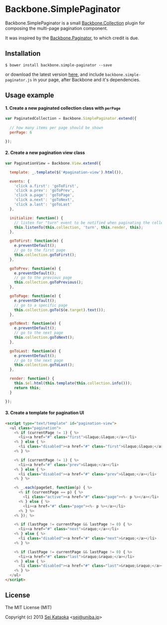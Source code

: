# Backbone.SimplePaginator

Backbone.SimplePaginator is a small [Backbone.Collection](http://backbonejs.org/#Collection) plugin for composing the multi-page pagination component.

It was inspired by the [Backbone.Paginator](http://backbone-paginator.github.io/backbone.paginator/), to which credit is due.

## Installation

	$ bower install backbone.simple-paginator --save

or download the latest version [here](https://github.com/seei/backbone.simple-paginator/archive/0.1.2.zip), and include `backbone.simple-paginator.js` in your page, after Backbone and it's dependencies.

## Usage example

#### 1. Create a new paginated collection class with `perPage`

```javascript
var PaginatedCollection = Backbone.SimplePaginator.extend({
  
  // how many items per page should be shown
  perPage: 6

});
```

#### 2. Create a new pagination view class

```javascript
var PaginationView = Backbone.View.extend({

  template: _.template($('#pagination-view').html()),

  events: {
    'click a.first': 'goToFirst',
    'click a.prev': 'goToPrev',
    'click a.page': 'goToPage',
    'click a.next': 'goToNext',
    'click a.last': 'goToLast'
  },

  initialize: function() {
    // listen for "turn" event to be notified when paginating the collection
    this.listenTo(this.collection, 'turn', this.render, this);
  },

  goToFirst: function(e) {
    e.preventDefault();
    // go to the first page
    this.collection.goToFirst();
  },

  goToPrev: function(e) {
    e.preventDefault();
    // go to the previous page
    this.collection.goToPrevious();
  },

  goToPage: function(e) {
    e.preventDefault();
    // go to a specific page
    this.collection.goTo($(e.target).text());
  },

  goToNext: function(e) {
    e.preventDefault();
    // go to the next page
    this.collection.goToNext();
  },

  goToLast: function(e) {
    e.preventDefault();
    // go to the next page
    this.collection.goToLast();
  },

  render: function() {
    this.$el.html(this.template(this.collection.info()));
    return this;
  }

});
```

#### 3. Create a template for pagination UI

```html
<script type="text/template" id="pagination-view">
  <ul class="pagination">
    <% if (currentPage != 1) { %>
      <li><a href="#" class="first">&laquo;&laquo;</a></li>
    <% } else { %>
      <li class="disabled"><a href="#" class="first">&laquo;&laquo;</a></li>
    <% } %>

    <% if (currentPage != 1) { %>
      <li><a href="#" class="prev">&laquo;</a></li>
    <% } else { %>
      <li class="disabled"><a href="#" class="prev">&laquo;</a></li>
    <% } %>

    <% _.each(pageSet, function(p) { %>
      <% if (currentPage == p) { %>
        <li class="active"><a href="#" class="page"><%- p %></a></li>
      <% } else { %>
        <li><a href="#" class="page"><%- p %></a></li>
      <% } %>
    <% }); %>

    <% if (lastPage != currentPage && lastPage != 0) { %>
      <li><a href="#" class="next">&raquo;</a></li>
    <% } else { %>
      <li class="disabled"><a href="#" class="next">&raquo;</a></li>
    <% } %>

    <% if (lastPage != currentPage && lastPage != 0) { %>
      <li><a href="#" class="last">&raquo;&raquo;</a></li>
    <% } else { %>
      <li class="disabled"><a href="#" class="last">&raquo;&raquo;</a></li>
    <% } %>
  </ul>
</script>
```

## License

The MIT License (MIT)

Copyright (c) 2013 [Sei Kataoka](http://github.com/seei) &lt;sei@uniba.jp&gt;
